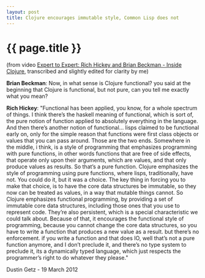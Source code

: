 ```yaml
---
layout: post
title: Clojure encourages immutable style, Common Lisp does not
---
```


# {{ page.title }}
(from video [Expert to Expert: Rich Hickey and Brian Beckman - Inside Clojure](http://channel9.msdn.com/shows/Going+Deep/Expert-to-Expert-Rich-Hickey-and-Brian-Beckman-Inside-Clojure/), 
transcribed and slightly edited for clarity by me)

**Brian Beckman**: Now, in what sense is Clojure functional? you said at the beginning that Clojure is functional, but not pure, can you tell me exactly what you mean?

**Rich Hickey**: "Functional has been applied, you know, for a whole spectrum of things. I think there’s the haskell meaning of functional, which is sort of, the pure notion of function applied to absolutely everything in the language. And then there’s another notion of functional... lisps claimed to be functional early on, only for the simple reason that functions were first class objects or values that you can pass around. Those are the two ends. Somewhere in the middle, i think, is a style of programming that emphasizes programming with pure functions, in other words functions that are free of side effects, that operate only upon their arguments, which are values, and that only produce values as results. So that’s a pure function. Clojure emphasizes the style of programming using pure functions, where lisps, traditionally, have not. You could do it, but it was a choice. The key thing in forcing you to make that choice, is to have the core data structures be immutable, so they now can be treated as values, in a way that mutable things cannot. So Clojure emphasizes functional programming, by providing a set of immutable core data structures, including those ones that you use to represent code. They’re also persistent, which is a special characteristic we could talk about. Because of that, it encourages the functional style of programming, because you cannot change the core data structures, so you have to write a function that produces a new value as a result. but there’s no enforcement. if you write a function and that does IO, well that’s not a pure function anymore, and I don’t preclude it, and there’s no type system to preclude it, its a dynamically typed language, which just respects the programmer’s right to do whatever they please."

Dustin Getz - 19 March 2012